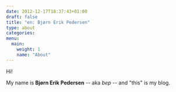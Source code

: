 ```yaml
---
date: 2012-12-17T18:37:43+01:00
draft: false
title: "en: Bjørn Erik Pedersen"
type: about
categories:
menu:
  main:
    weight: 1
    name: "About"
---
```

Hi!

My name is **Bjørn Erik Pedersen** -- aka *bep* -- and "this" is my blog.
